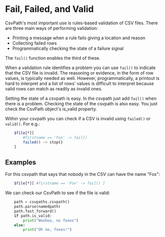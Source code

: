 
# Fail, Failed, and Valid

CsvPath's most important use is rules-based validation of CSV files. There are three main ways of performing validation:

- Printing a message when a rule fails giving a location and reason
- Collecting failed rows
- Programmatically checking the state of a failure signal

The `fail()` function enables the third of these.

When a validation rule identifies a problem you can use `fail()` to indicate that the CSV file is invalid. The reasoning or evidence, in the form of row values, is typically needed as well. However, programmatically, a printout is hard to interpret and a list of rows' values is difficult to interpret because valid rows can match as readily as invalid ones.

Setting the state of a csvpath is easy. In the csvpath just add `fail()` when there is a problem. Checking the state of the csvpath is also easy. You just check the CsvPath object's is_valid property.

Within your csvpath you can check if a CSV is invalid using `failed()` or `valid()`. For e.g.:

```bash
    $file[*][
        #firstname == 'Fox' -> fail()
        failed() -> stop()
    ]
```

## Examples

For this csvpath that says that nobody in the CSV can have the name "Fox":

```bash
    $file[*][ #firstname == 'Fox' -> fail() ]
```

We can check our CsvPath to see if the file is valid:

```python
    path = csvpaths.csvpath()
    path.parse(namedpath)
    path.fast_forward()
    if path.is_valid:
        print("Woohoo, no foxes")
    else:
        print("Oh no, foxes!")
```

